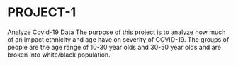 # PROJECT-1
Analyze Covid-19 Data
The purpose of this project is to analyze how much of an impact ethnicity and age have on severity of COVID-19. The groups of people are the age range of 10-30 year olds and 30-50 year olds and are broken into white/black population.
